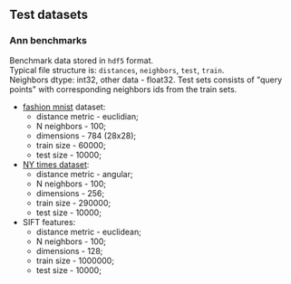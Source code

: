 ## Test datasets  

### Ann benchmarks  
Benchmark data stored in `hdf5` format.  
Typical file structure is: `distances`, `neighbors`, `test`, `train`.  
Neighbors dtype: int32, other data - float32. Test sets consists of "query points" with corresponding neighbors ids from the train sets.  
  - [fashion mnist](https://github.com/zalandoresearch/fashion-mnist) dataset:
    - distance metric - euclidian;  
    - N neighbors - 100; 
    - dimensions - 784 (28x28);  
    - train size - 60000;  
    - test size - 10000;  
  - [NY times dataset](https://archive.ics.uci.edu/ml/datasets/bag+of+words):  
    - distance metric - angular;  
    - N neighbors - 100; 
    - dimensions - 256;  
    - train size - 290000;  
    - test size - 10000;  
  - SIFT features:  
    - distance metric - euclidean;  
    - N neighbors - 100;  
    - dimensions - 128;  
    - train size - 1000000;  
    - test size - 10000;  
